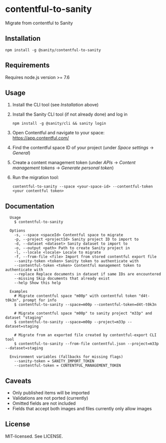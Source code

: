 # contentful-to-sanity

Migrate from contentful to Sanity

## Installation

```
npm install -g @sanity/contentful-to-sanity
```

## Requirements

Requires node.js version >= 7.6

## Usage

1. Install the CLI tool (see _Installation_ above)
2. Install the Sanity CLI tool (if not already done) and log in

    `npm install -g @sanity/cli && sanity login`

3. Open Contentful and navigate to your space: https://app.contentful.com/
4. Find the contentful space ID of your project (under _Space settings_ → _General_)
5. Create a content management token (under _APIs_ → _Content management tokens_  → _Generate personal token_)
6. Run the migration tool:

    `contentful-to-sanity --space <your-space-id> --contentful-token <your contentful token>`


## Documentation

```
  Usage
    $ contentful-to-sanity

  Options
    -s, --space <spaceId> Contentful space to migrate
    -p, --project <projectId> Sanity project ID to import to
    -d, --dataset <dataset> Sanity dataset to import to
    -o, --output <path> Path to create Sanity project in
    -l, --locale <locale> Locale to migrate
    -f, --from-file <file> Import from stored contentful export file
    --sanity-token <token> Sanity token to authenticate with
    --contentful-token <token> Contentful management token to authenticate with
    --replace Replace documents in dataset if same IDs are encountered
    --missing Skip documents that already exist
    --help Show this help

  Examples
    # Migrate contentful space "m00p" with contentful token "d4t-t0k3n", prompt for info
    $ contentful-to-sanity --space=m00p --contentful-token=d4t-t0k3n

    # Migrate contentful space "m00p" to sanity project "m33p" and dataset "staging"
    $ contentful-to-sanity --space=m00p --project=m33p --dataset=staging

    # Migrate from an exported file created by contentful-export CLI tool
    $ contentful-to-sanity --from-file contentful.json --project=m33p --dataset=staging

  Environment variables (fallbacks for missing flags)
    --sanity-token = SANITY_IMPORT_TOKEN
    --contentful-token = CONTENTFUL_MANAGEMENT_TOKEN
```

## Caveats

- Only published items will be imported
- Validations are not ported (currently)
- Omitted fields are not included
- Fields that accept both images and files currently only allow images

## License

MIT-licensed. See LICENSE.
